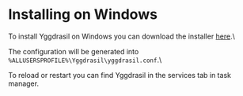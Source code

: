 # Installing on Windows

To install Yggdrasil on Windows you can download the installer [here](https://github.com/yggdrasil-network/yggdrasil-go/releases).\

The configuration will be generated into `%ALLUSERSPROFILE%\Yggdrasil\yggdrasil.conf`.\

To reload or restart you can find Yggdrasil in the services tab in task manager.
